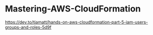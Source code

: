 # Mastering-AWS-CloudFormation
https://dev.to/tiamatt/hands-on-aws-cloudformation-part-5-iam-users-groups-and-roles-5d9f
